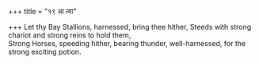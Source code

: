 +++
title = "१९ आ त्वा"

+++
Let thy Bay Stallions, harnessed, bring thee hither, Steeds with strong chariot and strong reins to hold them,  
     Strong Horses, speeding hither, bearing thunder, well-harnessed, for the strong exciting potion.